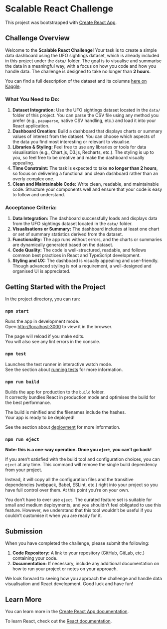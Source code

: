 # Scalable React Challenge

This project was bootstrapped with [Create React App](https://github.com/facebook/create-react-app).

## Challenge Overview

Welcome to the **Scalable React Challenge**! Your task is to create a simple data dashboard using the UFO sightings dataset, which is already included in this project under the `data/` folder. The goal is to visualise and summarise the data in a meaningful way, with a focus on how you code and how you handle data. The challenge is designed to take no longer than **2 hours**.

You can find a full description of the dataset and its columns [here on Kaggle](https://www.kaggle.com/datasets/NUFORC/ufo-sightings/data?select=complete.csv).

### What You Need to Do:

1. **Dataset Integration:** Use the UFO sightings dataset located in the `data/` folder of this project. You can parse the CSV file using any method you prefer (e.g., `papaparse`, native CSV handling, etc.) and load it into your React application.
2. **Dashboard Creation:** Build a dashboard that displays charts or summary values of interest from the dataset. You can choose which aspects of the data you find most interesting or relevant to visualise.
3. **Libraries & Styling:** Feel free to use any libraries or tools for data visualisation (e.g., Chart.js, D3.js, Recharts, etc.). The styling is up to you, so feel free to be creative and make the dashboard visually appealing.
4. **Time Constraint:** The task is expected to take **no longer than 2 hours**, so focus on delivering a functional and clean dashboard rather than an overly complex one.
5. **Clean and Maintainable Code:** Write clean, readable, and maintainable code. Structure your components well and ensure that your code is easy to follow and understand.

### Acceptance Criteria:

1. **Data Integration:** The dashboard successfully loads and displays data from the UFO sightings dataset located in the `data/` folder.
2. **Visualisations or Summary:** The dashboard includes at least one chart or set of summary statistics derived from the dataset.
3. **Functionality:** The app runs without errors, and the charts or summaries are dynamically generated based on the dataset.
4. **Code Quality:** The code is well-structured, readable, and follows common best practices in React and TypeScript development.
5. **Styling and UX:** The dashboard is visually appealing and user-friendly. Though advanced styling is not a requirement, a well-designed and organised UI is appreciated.

## Getting Started with the Project

In the project directory, you can run:

### `npm start`

Runs the app in development mode.  
Open [http://localhost:3000](http://localhost:3000) to view it in the browser.

The page will reload if you make edits.  
You will also see any lint errors in the console.

### `npm test`

Launches the test runner in interactive watch mode.  
See the section about [running tests](https://facebook.github.io/create-react-app/docs/running-tests) for more information.

### `npm run build`

Builds the app for production to the `build` folder.  
It correctly bundles React in production mode and optimises the build for the best performance.

The build is minified and the filenames include the hashes.  
Your app is ready to be deployed!

See the section about [deployment](https://facebook.github.io/create-react-app/docs/deployment) for more information.

### `npm run eject`

**Note: this is a one-way operation. Once you `eject`, you can’t go back!**

If you aren’t satisfied with the build tool and configuration choices, you can `eject` at any time. This command will remove the single build dependency from your project.

Instead, it will copy all the configuration files and the transitive dependencies (webpack, Babel, ESLint, etc.) right into your project so you have full control over them. At this point you’re on your own.

You don’t have to ever use `eject`. The curated feature set is suitable for small and medium deployments, and you shouldn’t feel obligated to use this feature. However, we understand that this tool wouldn’t be useful if you couldn’t customise it when you are ready for it.

## Submission

When you have completed the challenge, please submit the following:

1. **Code Repository:** A link to your repository (GitHub, GitLab, etc.) containing your code.
2. **Documentation:** If necessary, include any additional documentation on how to run your project or notes on your approach.

We look forward to seeing how you approach the challenge and handle data visualisation and React development. Good luck and have fun!

## Learn More

You can learn more in the [Create React App documentation](https://facebook.github.io/create-react-app/docs/getting-started).

To learn React, check out the [React documentation](https://reactjs.org/).
